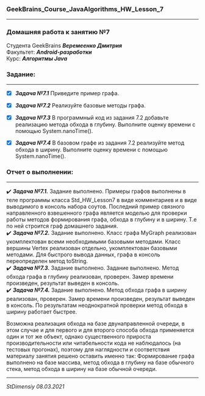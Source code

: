### GeekBrains_Course_JavaAlgorithms_HW_Lesson_7
---
### Домашняя работа к занятию №7
Студента GeekBrains ***Веремеенко Дмитрия***    
Факультет: ***Android-разработки***    
Курс: ***Алгоритмы Java***
### Задание:
---
- [X] ***Задача №7.1***	Приведите пример графа.
- [X] ***Задача №7.2***	Реализуйте базовые методы графа.
- [X] ***Задача №7.3***	В программный код из задания 7.2 добавьте реализацию метода обхода в глубину.
  Выполните оценку времени с помощью System.nanoTime().
- [X] ***Задача №7.4***	В базовом графе из задания 7.2 реализуйте метод обхода в ширину.
  Выполните оценку времени с помощью System.nanoTime().         
  

### Отчет о выполнении:
---    
:heavy_check_mark: ***Задача №7.1.*** Задание выполнено. Примеры графов выполнены в теле программы класса Std_HW_Lesson7 
в виде комментариев и в виде выводимого в консоль набора соутов. Последний пример связного направленного взвешенного 
графа является моделью для проверки работы методов формирования графа, обхода в глубину и в ширину. Т.е по ней строится 
граф домашнего задания.   
:heavy_check_mark: ***Задача №7.2.*** Задание выполнено. Класс графа MyGraph реализован укомплектован всеми необходимыми 
базовыми методами. Класс вершины Vertex реализован отдельно, укомплектован базовыми методами. Для быстрого вывода данных,
графа в консоль переопределен метод toString.         
:heavy_check_mark: ***Задача №7.3.*** Задание выполнено. Задание выполнено. Метод обхода графа в глубину реализован, проверен. 
Замер времени произведен, результат выведен в консоль.         
:heavy_check_mark: ***Задача №7.4.*** Задание выполнено. Метод обхода графа в ширину реализован, проверен.
Замер времени произведен, результат выведен в консоль. По результатам неоднократной проверки метод обхода в ширину
работает быстрее.

Возможна реализация обхода на базе двунаправленной очереди, в этом случае и для первого и для второго способа обхода 
применяется один и тот же объект, однако существенного прироста производительности или читабельности кода не наблюдалось
(на тестовых прогонах), поэтому для наглядности и соответствия материалу занятия решено оставить именно так:
Формирование графа выполнено на базе массива, метод обхода в глубину на базе обычного стека, метод обхода в ширину
на базе обычной очереди.

      
---   

*StDimensiy 08.03.2021*
